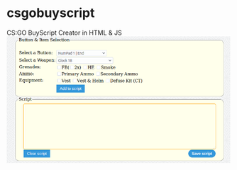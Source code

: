 # csgobuyscript
CS:GO BuyScript Creator in HTML &amp; JS
![](https://raw.githubusercontent.com/hliasa/csgobuyscript/master/preview.png)
